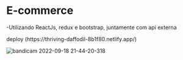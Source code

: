 # E-commerce
-Utilizando ReactJs, redux e bootstrap, juntamente com api externa
<p>deploy (https://thriving-daffodil-8b1f80.netlify.app/)<p>

![bandicam 2022-09-18 21-44-20-318](https://user-images.githubusercontent.com/101139441/190935178-fc5d65ae-0601-4761-80cc-ce95781f3dd3.jpg)
